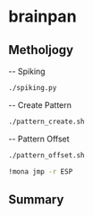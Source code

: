 # brainpan

## Metholjogy

-- Spiking

```sh
./spiking.py
```

-- Create Pattern

```sh
./pattern_create.sh
```

-- Pattern Offset

```sh
./pattern_offset.sh
```

```sh
!mona jmp -r ESP
```

## Summary

